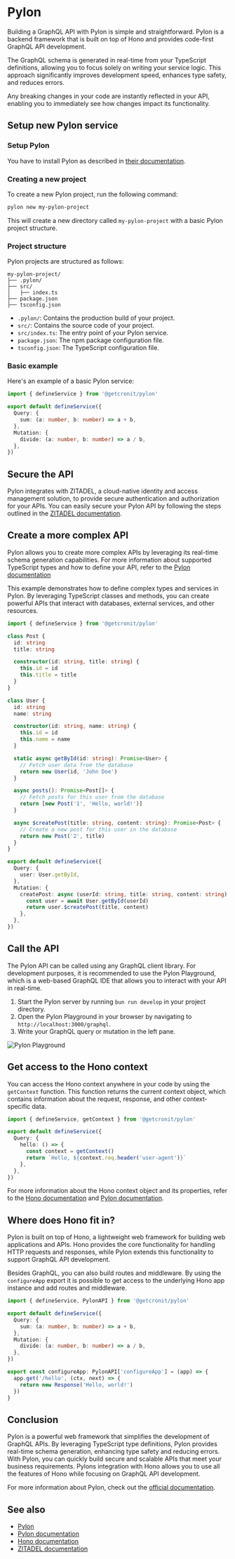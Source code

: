 # Pylon

Building a GraphQL API with Pylon is simple and straightforward. Pylon is a backend framework that is built on top of Hono and provides code-first GraphQL API development.

The GraphQL schema is generated in real-time from your TypeScript definitions, allowing you to focus solely on writing your service logic. This approach significantly improves development speed, enhances type safety, and reduces errors.

Any breaking changes in your code are instantly reflected in your API, enabling you to immediately see how changes impact its functionality.

## Setup new Pylon service

### Setup Pylon

You have to install Pylon as described in [their documentation](https://pylon.cronit.io/docs/installation/).

### Creating a new project

To create a new Pylon project, run the following command:

```bash
pylon new my-pylon-project
```

This will create a new directory called `my-pylon-project` with a basic Pylon project structure.

### Project structure

Pylon projects are structured as follows:

```
my-pylon-project/
├── .pylon/
├── src/
│   ├── index.ts
├── package.json
├── tsconfig.json
```

- `.pylon/`: Contains the production build of your project.
- `src/`: Contains the source code of your project.
- `src/index.ts`: The entry point of your Pylon service.
- `package.json`: The npm package configuration file.
- `tsconfig.json`: The TypeScript configuration file.

### Basic example

Here's an example of a basic Pylon service:

```ts
import { defineService } from '@getcronit/pylon'

export default defineService({
  Query: {
    sum: (a: number, b: number) => a + b,
  },
  Mutation: {
    divide: (a: number, b: number) => a / b,
  },
})
```

## Secure the API

Pylon integrates with ZITADEL, a cloud-native identity and access management solution, to provide secure authentication and authorization for your APIs. You can easily secure your Pylon API by following the steps outlined in the [ZITADEL documentation](https://zitadel.com/docs/examples/secure-api/pylon).

## Create a more complex API

Pylon allows you to create more complex APIs by leveraging its real-time schema generation capabilities. For more information about supported TypeScript types and how to define your API, refer to the [Pylon documentation](https://pylon.cronit.io/docs/type-safety-and-type-integration/)

This example demonstrates how to define complex types and services in Pylon. By leveraging TypeScript classes and methods, you can create powerful APIs that interact with databases, external services, and other resources.

```ts
import { defineService } from '@getcronit/pylon'

class Post {
  id: string
  title: string

  constructor(id: string, title: string) {
    this.id = id
    this.title = title
  }
}

class User {
  id: string
  name: string

  constructor(id: string, name: string) {
    this.id = id
    this.name = name
  }

  static async getById(id: string): Promise<User> {
    // Fetch user data from the database
    return new User(id, 'John Doe')
  }

  async posts(): Promise<Post[]> {
    // Fetch posts for this user from the database
    return [new Post('1', 'Hello, world!')]
  }

  async $createPost(title: string, content: string): Promise<Post> {
    // Create a new post for this user in the database
    return new Post('2', title)
  }
}

export default defineService({
  Query: {
    user: User.getById,
  },
  Mutation: {
    createPost: async (userId: string, title: string, content: string) => {
      const user = await User.getById(userId)
      return user.$createPost(title, content)
    },
  },
})
```

## Call the API

The Pylon API can be called using any GraphQL client library. For development purposes, it is
recommended to use the Pylon Playground, which is a web-based GraphQL IDE that allows you to interact with your API in real-time.

1. Start the Pylon server by running `bun run develop` in your project directory.
2. Open the Pylon Playground in your browser by navigating to `http://localhost:3000/graphql`.
3. Write your GraphQL query or mutation in the left pane.

![Pylon Playground](/images/pylon-example.png)

## Get access to the Hono context

You can access the Hono context anywhere in your code by using the `getContext` function. This function returns the current context object, which contains information about the request, response, and other context-specific data.

```ts
import { defineService, getContext } from '@getcronit/pylon'

export default defineService({
  Query: {
    hello: () => {
      const context = getContext()
      return `Hello, ${context.req.header('user-agent')}`
    },
  },
})
```

For more information about the Hono context object and its properties, refer to the [Hono documentation](https://hono.dev/docs/api/context) and [Pylon documentation](https://pylon.cronit.io/docs/context-management).

## Where does Hono fit in?

Pylon is built on top of Hono, a lightweight web framework for building web applications and APIs. Hono provides the core functionality for handling HTTP requests and responses, while Pylon extends this functionality to support GraphQL API development.

Besides GraphQL, you can also build routes and middleware. By using the `configureApp` export
it is possible to get access to the underlying Hono app instance and add routes and middleware.

```ts
import { defineService, PylonAPI } from '@getcronit/pylon'

export default defineService({
  Query: {
    sum: (a: number, b: number) => a + b,
  },
  Mutation: {
    divide: (a: number, b: number) => a / b,
  },
})

export const configureApp: PylonAPI['configureApp'] = (app) => {
  app.get('/hello', (ctx, next) => {
    return new Response('Hello, world!')
  })
}
```

## Conclusion

Pylon is a powerful web framework that simplifies the development of GraphQL APIs. By leveraging TypeScript type definitions, Pylon provides real-time schema generation, enhancing type safety and reducing errors. With Pylon, you can quickly build secure and scalable APIs that meet your business requirements. Pylons integration with Hono allows you to use all the features of Hono while focusing on GraphQL API development.

For more information about Pylon, check out the [official documentation](https://pylon.cronit.io/).

## See also

- [Pylon](https://github.com/getcronit/pylon)
- [Pylon documentation](https://pylon.cronit.io/docs)
- [Hono documentation](https://hono.dev/docs)
- [ZITADEL documentation](https://zitadel.com/docs/examples/secure-api/pylon)
